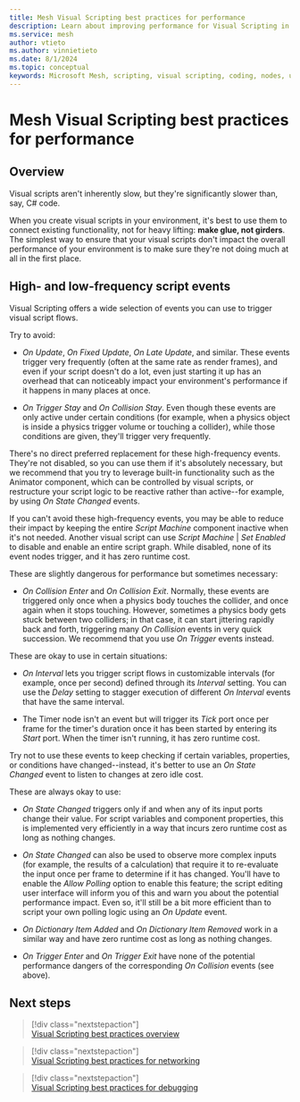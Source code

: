 ```yaml
---
title: Mesh Visual Scripting best practices for performance
description: Learn about improving performance for Visual Scripting in Mesh.
ms.service: mesh
author: vtieto
ms.author: vinnietieto
ms.date: 8/1/2024
ms.topic: conceptual
keywords: Microsoft Mesh, scripting, visual scripting, coding, nodes, units, graphs, Mesh, best practices, performance
---
```


# Mesh Visual Scripting best practices for performance

## Overview

Visual scripts aren't inherently slow, but they're significantly slower than, say, C# code.

When you create visual scripts in your environment, it's best to use them to connect existing functionality, not for heavy lifting: **make glue, not girders**. The simplest way to ensure that your visual scripts don't impact the overall performance of your environment is to make sure they're not doing much at all in the first place.

## High- and low-frequency script events

Visual Scripting offers a wide selection of events you can use to trigger visual script flows.

Try to avoid:

- *On Update*, *On Fixed Update*, *On Late Update*, and similar. These events trigger very frequently (often at the same rate as render frames), and even if your script doesn't do a lot, even just starting it up has an overhead that can noticeably impact your environment's performance if it happens in many places at once. 

- *On Trigger Stay* and *On Collision Stay*. Even though these events are only active under certain conditions (for example, when a physics object is inside a physics trigger volume or touching a collider), while those conditions are given, they'll trigger very frequently.

There's no direct preferred replacement for these high-frequency events. They're not disabled, so you can use them if it's absolutely necessary, but we recommend that you try to leverage built-in functionality such as the Animator component, which can be controlled by visual scripts, or restructure your script logic to be reactive rather than active--for example, by using *On State Changed* events.

If you can't avoid these high-frequency events, you may be able to reduce their impact by keeping the entire *Script Machine* component inactive when it's not needed. Another visual script can use *Script Machine* | *Set Enabled* to disable and enable an entire script graph. While disabled, none of its event nodes trigger, and it has zero runtime cost.

These are slightly dangerous for performance but sometimes necessary:

- *On Collision Enter* and *On Collision Exit*. Normally, these events are triggered only once when a physics body touches the collider, and once again when it stops touching. However, sometimes a physics body gets stuck between two colliders; in that case, it can start jittering rapidly back and forth, triggering many *On Collision* events in very quick succession. We recommend that you use *On Trigger*  events instead.

These are okay to use in certain situations:

- *On Interval* lets you trigger script flows in customizable intervals (for example, once per second) defined through its *Interval* setting. You can use the *Delay* setting to stagger execution of different *On Interval* events that have the same interval.

- The Timer node isn't an event but will trigger its *Tick* port once per frame for the timer's duration once it has been started by entering its *Start* port. When the timer isn't running, it has zero runtime cost.

Try not to use these events to keep checking if certain variables, properties, or conditions have changed--instead, it's better to use an *On State Changed* event to listen to changes at zero idle cost.

These are always okay to use:

- *On State Changed* triggers only if and when any of its input ports change their value. For script variables and component properties, this is implemented very efficiently in a way that incurs zero runtime cost as long as nothing changes.

- *On State Changed* can also be used to observe more complex inputs (for example, the results of a calculation) that require it to re-evaluate the input once per frame to determine if it has changed. You'll have to enable the *Allow Polling* option to enable this feature; the script editing user interface will inform you of this and warn you about the potential performance impact. Even so, it'll still be a bit more efficient than to script your own polling logic using an *On Update* event.

- *On Dictionary Item Added* and *On Dictionary Item Removed* work in a similar way and have zero runtime cost as long as nothing changes.

- *On Trigger Enter* and *On Trigger Exit* have none of the potential performance dangers of the corresponding *On Collision* events (see above).

## Next steps

> [!div class="nextstepaction"]  
> [Visual Scripting best practices overview](./visual-scripting-best-practices-overview.md)  

> [!div class="nextstepaction"]  
> [Visual Scripting best practices for networking](./visual-scripting-best-practices-networking.md)  

> [!div class="nextstepaction"]  
> [Visual Scripting best practices for debugging](./visual-scripting-best-practices-debugging.md)

